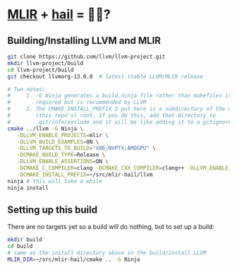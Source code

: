 # [MLIR](https://mlir.llvm.org) + [hail](https://hail.is) = 🚀🧬?

## Building/Installing LLVM and MLIR

```sh
git clone https://github.com/llvm/llvm-project.git
mkdir llvm-project/build
cd llvm-project/build
git checkout llvmorg-13.0.0  # latest stable LLVM/MLIR release

# Two notes:
#     1. -G Ninja generates a build.ninja file rather than makefiles it's not
#        required but is recommended by LLVM
#     2. The CMAKE_INSTALL_PREFIX I put here is a subdirectory of the mlir-hail
#        (this repo's) root. If you do this, add that directory to
#        .git/info/exclude and it will be like adding it to a gitignore
cmake ../llvm -G Ninja \
   -DLLVM_ENABLE_PROJECTS=mlir \
   -DLLVM_BUILD_EXAMPLES=ON \
   -DLLVM_TARGETS_TO_BUILD="X86;NVPTX;AMDGPU" \
   -DCMAKE_BUILD_TYPE=Release \
   -DLLVM_ENABLE_ASSERTIONS=ON \
   -DCMAKE_C_COMPILER=clang -DCMAKE_CXX_COMPILER=clang++ -DLLVM_ENABLE_LLD=ON \
   -DCMAKE_INSTALL_PREFIX=~/src/mlir-hail/llvm
ninja # this will take a while
ninja install
```

## Setting up this build

There are no targets yet so a build will do nothing, but to set up a build:

```sh
mkdir build
cd build
# same as the install directory above in the build/install LLVM
MLIR_DIR=~/src/mlir-hail/cmake .. -G Ninja
```
